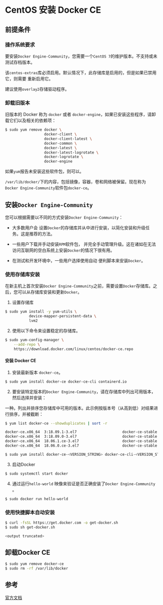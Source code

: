 # CentOS 安装 Docker CE

## 前提条件

### 操作系统要求

要安装`Docker Engine-Community`，您需要一个`CentOS 7`的维护版本。不支持或未测试存档版本。

该`centos-extras`库必须启用。默认情况下，此存储库是启用的，但是如果已禁用它，则需要 重新启用它。

建议使用`overlay2`存储驱动程序。

### 卸载旧版本

旧版本的 Docker 称为 `docker` 或者 `docker-engine`，如果已安装这些程序，请卸载它们以及相关的依赖项：

```bash
$ sudo yum remove docker \
                  docker-client \
                  docker-client-latest \
                  docker-common \
                  docker-latest \
                  docker-latest-logrotate \
                  docker-logrotate \
                  docker-engine
```
如果`yum`报告未安装这些软件包，则可以。

`/var/lib/docker/`下的内容，包括镜像，容器，卷和网络被保留。现在称为`Docker Engine-Community`软件包`docker-ce`。

## 安装`Docker Engine-Community`
您可以根据需要以不同的方式安装`Docker Engine-Community`：

- 大多数用户会 设置`Docker`的存储库并从中进行安装，以简化安装和升级任务。这是推荐的方法。

- 一些用户下载并手动安装`RPM`软件包， 并完全手动管理升级。这在诸如在无法访问互联网的空白系统上安装`Docker`的情况下很有用。

- 在测试和开发环境中，一些用户选择使用自动 便利脚本来安装`Docker`。

### 使用存储库安装
在新主机上首次安装`Docker Engine-Community`之前，需要设置`Docker`存储库。之后，您可以从存储库安装和更新`Docker`。

1. 设置存储库

```bash
$ sudo yum install -y yum-utils \
           device-mapper-persistent-data \
           lvm2
```

2. 使用以下命令来设置稳定的存储库。

```bash
$ sudo yum-config-manager \
    --add-repo \
    https://download.docker.com/linux/centos/docker-ce.repo
```

#### 安装 Docker CE

1. 安装最新版本 `docker-ce`。

```bash
$ sudo yum install docker-ce docker-ce-cli containerd.io
```

2. 要安装特定版本的`Docker Engine-Community`，请在存储库中列出可用版本，然后选择并安装：

一种。列出并排序您存储库中可用的版本。此示例按版本号（从高到低）对结果进行排序，并被截断：

```bash
$ yum list docker-ce --showduplicates | sort -r

docker-ce.x86_64  3:18.09.1-3.el7                     docker-ce-stable
docker-ce.x86_64  3:18.09.0-3.el7                     docker-ce-stable
docker-ce.x86_64  18.06.1.ce-3.el7                    docker-ce-stable
docker-ce.x86_64  18.06.0.ce-3.el7                    docker-ce-stable
```
```bash
$ sudo yum install docker-ce-<VERSION_STRING> docker-ce-cli-<VERSION_STRING> containerd.io
```

3. 启动Docker
```bash
$ sudo systemctl start docker
```

4. 通过运行`hello-world` 映像来验证是否正确安装了`Docker Engine-Community` 。
```bash
$ sudo docker run hello-world
```

### 使用快捷脚本自动安装


```bash
$ curl -fsSL https://get.docker.com -o get-docker.sh
$ sudo sh get-docker.sh

<output truncated>
```

## 卸载Docker CE

```bash
$ sudo yum remove docker-ce
$ sudo rm -rf /var/lib/docker
```

## 参考

[官方文档](https://docs.docker.com/install/linux/docker-ce/centos/)
